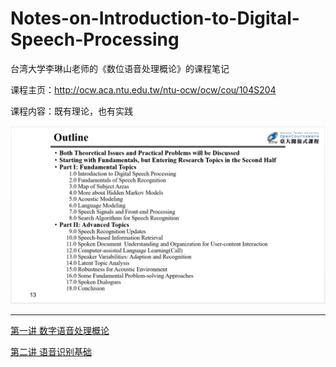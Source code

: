 # Notes-on-Introduction-to-Digital-Speech-Processing
台湾大学李琳山老师的《数位语音处理概论》的课程笔记

课程主页：http://ocw.aca.ntu.edu.tw/ntu-ocw/ocw/cou/104S204

课程内容：既有理论，也有实践

![Image text](https://github.com/huankiki/Notes-on-Introduction-to-Digital-Speech-Processing/blob/master/img-folder/0.png)

---
[第一讲 数字语音处理概论](http://mp.weixin.qq.com/s/hScUGmRMfkhkvV4uBIn8Zg)

[第二讲 语音识别基础](http://mp.weixin.qq.com/s/rBYmIWbx2EFnNGY5hRdNMA)

